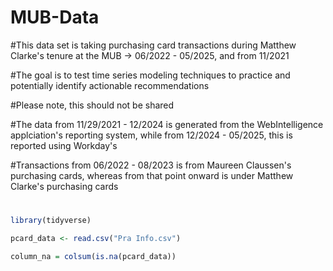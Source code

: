 # MUB-Data

#This data set is taking purchasing card transactions during Matthew Clarke's tenure at the MUB -> 06/2022 - 05/2025, and from 11/2021

#The goal is to test time series modeling techniques to practice and potentially identify actionable recommendations

#Please note, this should not be shared

#The data from 11/29/2021 - 12/2024 is generated from the WebIntelligence applciation's reporting system, while from 12/2024 - 05/2025, this is reported using Workday's

#Transactions from 06/2022 - 08/2023 is from Maureen Claussen's purchasing cards, whereas from that point onward is under Matthew Clarke's purchasing cards 

#

```r
library(tidyverse)

pcard_data <- read.csv("Pra Info.csv")

column_na = colsum(is.na(pcard_data))

```
